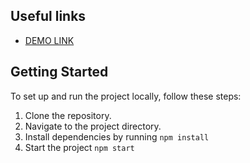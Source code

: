 ## Useful links
- [DEMO LINK](https://yurko-komanitskyi.github.io/PhoneCatalog/)

## Getting Started
To set up and run the project locally, follow these steps:
1. Clone the repository.
2. Navigate to the project directory.
3. Install dependencies by running `npm install`
4. Start the project `npm start`
